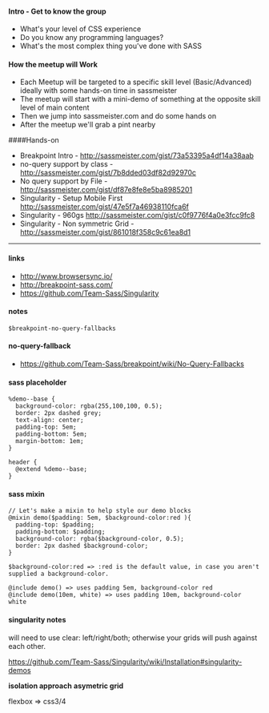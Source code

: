 #### Intro - Get to know the group

* What's your level of CSS experience
* Do you know any programming languages?
* What's the most complex thing you've done with SASS

#### How the meetup will Work

* Each Meetup will be targeted to a specific skill level (Basic/Advanced) ideally with some hands-on time in sassmeister
* The meetup will start with a mini-demo of something at the opposite skill level of main content
* Then we jump into sassmeister.com and do some hands on
* After the meetup we'll grab a pint nearby


####Hands-on

* Breakpoint Intro - http://sassmeister.com/gist/73a53395a4df14a38aab
* no-query support by class - http://sassmeister.com/gist/7b8dded03df82d92970c
* No query support by File - http://sassmeister.com/gist/df87e8fe8e5ba8985201
* Singularity - Setup Mobile First  http://sassmeister.com/gist/47e5f7a46938110fca6f
* Singularity - 960gs http://sassmeister.com/gist/c0f9776f4a0e3fcc9fc8
* Singularity - Non symmetric Grid - http://sassmeister.com/gist/861018f358c9c61ea8d1


------

#### links

* http://www.browsersync.io/
* http://breakpoint-sass.com/
* https://github.com/Team-Sass/Singularity

#### notes

    $breakpoint-no-query-fallbacks

#### no-query-fallback

* https://github.com/Team-Sass/breakpoint/wiki/No-Query-Fallbacks

#### sass placeholder

    %demo--base {
      background-color: rgba(255,100,100, 0.5);
      border: 2px dashed grey;
      text-align: center;
      padding-top: 5em;
      padding-bottom: 5em;
      margin-bottom: 1em;
    }

    header {
      @extend %demo--base;
    }

#### sass mixin

    // Let's make a mixin to help style our demo blocks
    @mixin demo($padding: 5em, $background-color:red ){
      padding-top: $padding;
      padding-bottom: $padding;
      background-color: rgba($background-color, 0.5);
      border: 2px dashed $background-color;
    }

    $background-color:red => :red is the default value, in case you aren't supplied a background-color.

    @include demo() => uses padding 5em, background-color red
    @include demo(10em, white) => uses padding 10em, background-color white

#### singularity notes

will need to use clear: left/right/both; otherwise your grids will push against each other.

https://github.com/Team-Sass/Singularity/wiki/Installation#singularity-demos

**isolation approach**
**asymetric grid**

flexbox => css3/4

